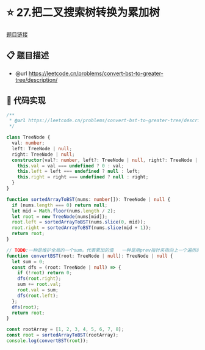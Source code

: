 # ⭐ 27.把二叉搜索树转换为累加树

[题目链接](https://leetcode.cn/problems/convert-bst-to-greater-tree/description/)

## 📋 题目描述
* @url https://leetcode.cn/problems/convert-bst-to-greater-tree/description/

## 📄 代码实现
```typescript
/**
 * @url https://leetcode.cn/problems/convert-bst-to-greater-tree/description/
 */

class TreeNode {
  val: number;
  left: TreeNode | null;
  right: TreeNode | null;
  constructor(val?: number, left?: TreeNode | null, right?: TreeNode | null) {
    this.val = val === undefined ? 0 : val;
    this.left = left === undefined ? null : left;
    this.right = right === undefined ? null : right;
  }
}

function sortedArrayToBST(nums: number[]): TreeNode | null {
  if (nums.length === 0) return null;
  let mid = Math.floor(nums.length / 2);
  let root = new TreeNode(nums[mid]);
  root.left = sortedArrayToBST(nums.slice(0, mid));
  root.right = sortedArrayToBST(nums.slice(mid + 1));
  return root;
}

// TODO:一种是维护全局的一个sum。代表累加的值   一种是用prev指针来指向上一个遍历的指针。
function convertBST(root: TreeNode | null): TreeNode | null {
  let sum = 0;
  const dfs = (root: TreeNode | null) => {
    if (!root) return 0;
    dfs(root.right);
    sum += root.val;
    root.val = sum;
    dfs(root.left);
  };
  dfs(root);
  return root;
}

const rootArray = [1, 2, 3, 4, 5, 6, 7, 8];
const root = sortedArrayToBST(rootArray);
console.log(convertBST(root));

```
